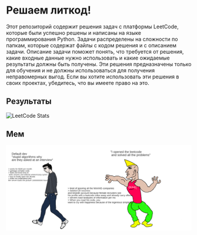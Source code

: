 # Решаем литкод!

Этот репозиторий содержит решения задач с платформы LeetCode, которые были успешно решены и написаны на языке
программирования Python. Задачи распределены на сложности по папкам, которые содержат файлы с кодом решения и
с описанием задачи. Описание задачи поможет понять, что требуется от решения, какие входные данные нужно использовать
и какие ожидаемые результаты должны быть получены. Эти решения предназначены только для обучения и не должны
использоваться для получения неправомерных выгод. Если вы хотите использовать эти решения в своих проектах,
убедитесь, что вы имеете право на это.

## Результаты
![LeetCode Stats](https://leetcard.jacoblin.cool/kohiru?theme=dark&font=Rubik)

## Мем

![Мой мем](mem.png)
